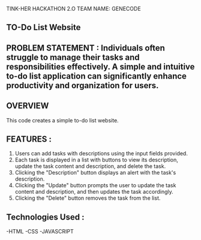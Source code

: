 TINK-HER HACKATHON 2.O
TEAM NAME: GENECODE

## TO-Do List Website

## PROBLEM STATEMENT :  Individuals often struggle to manage their tasks and responsibilities effectively. A simple and intuitive to-do list application can significantly enhance productivity and organization for users.

## OVERVIEW
This code creates a simple to-do list website.

## FEATURES :
1. Users can add tasks with descriptions using the input fields provided.
2. Each task is displayed in a list with buttons to view its description, update the task content and description, and delete the task.
3. Clicking the "Description" button displays an alert with the task's description.
4. Clicking the "Update" button prompts the user to update the task content and description, and then updates the task accordingly.
5. Clicking the "Delete" button removes the task from the list.
   
## Technologies Used :
  -HTML
  -CSS
  -JAVASCRIPT
   

